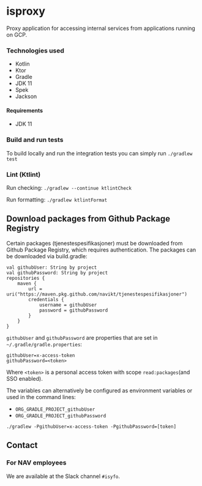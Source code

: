 # isproxy

Proxy application for accessing internal services from applications running on GCP.

### Technologies used

* Kotlin
* Ktor
* Gradle
* JDK 11
* Spek
* Jackson

#### Requirements

* JDK 11

### Build and run tests

To build locally and run the integration tests you can simply run `./gradlew test`

### Lint (Ktlint)

Run checking: `./gradlew --continue ktlintCheck`

Run formatting: `./gradlew ktlintFormat`

## Download packages from Github Package Registry

Certain packages (tjenestespesifikasjoner) must be downloaded from Github Package Registry, which requires
authentication. The packages can be downloaded via build.gradle:

```
val githubUser: String by project
val githubPassword: String by project
repositories {
    maven {
        url = uri("https://maven.pkg.github.com/navikt/tjenestespesifikasjoner")
        credentials {
            username = githubUser
            password = githubPassword
        }
    }
}
```

`githubUser` and `githubPassword` are properties that are set in `~/.gradle/gradle.properties`:

```
githubUser=x-access-token
githubPassword=<token>
```

Where `<token>` is a personal access token with scope `read:packages`(and SSO enabled).

The variables can alternatively be configured as environment variables or used in the command lines:

* `ORG_GRADLE_PROJECT_githubUser`
* `ORG_GRADLE_PROJECT_githubPassword`

```
./gradlew -PgithubUser=x-access-token -PgithubPassword=[token]
```


## Contact

### For NAV employees

We are available at the Slack channel `#isyfo`.
